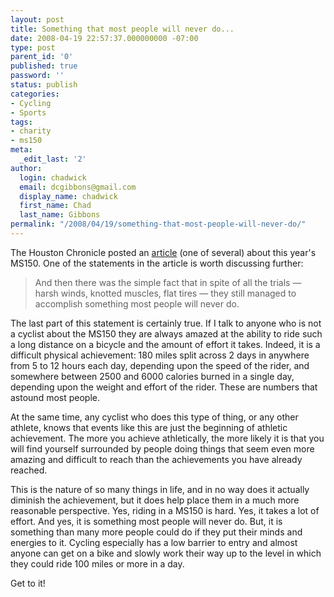 ```yaml
---
layout: post
title: Something that most people will never do...
date: 2008-04-19 22:57:37.000000000 -07:00
type: post
parent_id: '0'
published: true
password: ''
status: publish
categories:
- Cycling
- Sports
tags:
- charity
- ms150
meta:
  _edit_last: '2'
author:
  login: chadwick
  email: dcgibbons@gmail.com
  display_name: chadwick
  first_name: Chad
  last_name: Gibbons
permalink: "/2008/04/19/something-that-most-people-will-never-do/"
---
```

The Houston Chronicle posted an&nbsp;[article](http://www.chron.com/disp/story.mpl/chronicle/5697317.html)&nbsp;(one of several) about this year's MS150. One of the statements in the article is worth discussing further:

> And then there was the simple fact that in spite of all the trials — harsh winds, knotted muscles, flat tires — they still managed to accomplish something most people will never do.

The last part of this statement is certainly true. If I talk to anyone who is not a cyclist about the MS150 they are always amazed at the ability to ride such a long distance on a bicycle and the amount of effort it takes. Indeed, it is a difficult physical achievement: 180 miles split across 2 days in anywhere from 5 to 12 hours each day, depending upon the speed of the rider, and somewhere between 2500 and 6000 calories burned in a single day, depending upon the weight and effort of the rider. These are numbers that astound most people.

At the same time, any cyclist who does this type of thing, or any other athlete, knows that events like this are just the beginning of athletic achievement. The more you achieve athletically, the more likely it is that you will find yourself surrounded by people doing things that seem even more amazing and difficult to reach than the achievements you have already reached.

This is the nature of so many things in life, and in no way does it actually diminish the achievement, but it does help place them in a much more reasonable perspective. Yes, riding in a MS150 is hard. Yes, it takes a lot of effort. And yes, it is something most people will never do. But, it is something than many more people could do if they put their minds and energies to it. Cycling especially has a low barrier to entry and almost anyone can get on a bike and slowly work their way up to the level in which they could ride 100 miles or more in a day.

Get to it!

